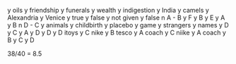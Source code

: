 y oils
y friendship
y funerals
y wealth
y indigestion
y India
y camels
y Alexandria
y Venice
y true
y false
y not given
y false
n A - B
y F
y B
y E
y A
y B
n D - C
y animals
y childbirth
y placebo
y game
y strangers
y names
y D
y C
y A
y D
y D
y D itoys
y C nike
y B tesco
y A coach
y C niike
y A coach
y B
y C
y D

38/40 = 8.5